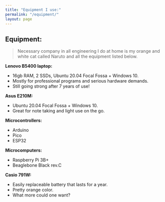 ```yaml
---
title: "Equipment I use:"
permalink: "/equipment/"
layout: page
---
```



## Equipment:

> Necessary company in all engineering I do at home is my orange and white cat called Naruto and all the equipment listed below.


**Lenovo B5400 laptop:** 
 - 16gb RAM, 2 SSDs, Ubuntu 20.04 Focal Fossa + Windows 10.
 - Mostly for professional programs and serious hardware demands.
 - Still going strong after 7 years of use!

 
**Asus E210M:** 
 - Ubuntu 20.04 Focal Fossa + Windows 10.
 - Great for note taking and light use on the go.

**Microcontrollers:**
 - Arduino
 - Pico
 - ESP32

**Microcomputers:**
 - Raspberry Pi 3B+
 - Beaglebone Black rev.C

**Casio 791W:**
 - Easily replaceable battery that lasts for a year.
 - Pretty orange color.
 - What more could one want?

